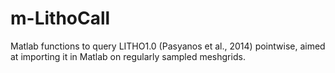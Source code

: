 # m-LithoCall
Matlab functions to query LITHO1.0 (Pasyanos et al., 2014) pointwise, aimed at importing it in Matlab on regularly sampled meshgrids.
